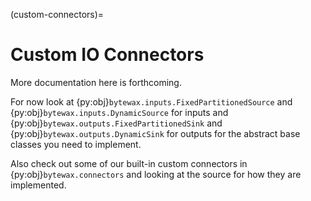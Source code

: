(custom-connectors)=
# Custom IO Connectors

More documentation here is forthcoming.

For now look at {py:obj}`bytewax.inputs.FixedPartitionedSource` and
{py:obj}`bytewax.inputs.DynamicSource` for inputs and
{py:obj}`bytewax.outputs.FixedPartitionedSink` and
{py:obj}`bytewax.outputs.DynamicSink` for outputs for the abstract
base classes you need to implement.

Also check out some of our built-in custom connectors in
{py:obj}`bytewax.connectors` and looking at the source for how they
are implemented.
